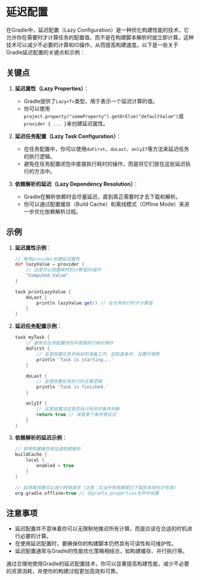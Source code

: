 # 延迟配置

在Gradle中，延迟配置（Lazy Configuration）是一种优化构建性能的技术，它允许你在需要时才计算任务的配置值，而不是在构建脚本解析时就立即计算。这种技术可以减少不必要的计算和IO操作，从而提高构建速度。以下是一些关于Gradle延迟配置的关键点和示例：

## 关键点

1. **延迟属性（Lazy Properties）**：
   - Gradle提供了`Lazy<T>`类型，用于表示一个延迟计算的值。
   - 你可以使用`project.property("someProperty").getOrElse("defaultValue")`或`provider { ... }`来创建延迟属性。

2. **延迟任务配置（Lazy Task Configuration）**：
   - 在任务配置中，你可以使用`doFirst`、`doLast`、`onlyIf`等方法来延迟任务的执行逻辑。
   - 避免在任务配置闭包中直接执行耗时的操作，而是将它们放在这些延迟执行的方法中。

3. **依赖解析的延迟（Lazy Dependency Resolution）**：
   - Gradle在解析依赖时会尽量延迟，直到真正需要时才去下载和解析。
   - 你可以通过配置缓存（Build Cache）和离线模式（Offline Mode）来进一步优化依赖解析过程。

## 示例

1. **延迟属性示例**：

    ```groovy
    // 使用provider创建延迟属性
    def lazyValue = provider {
        // 这里可以放置耗时的计算或IO操作
        "Computed Value"
    }

    task printLazyValue {
        doLast {
            println lazyValue.get() // 在任务执行时才计算值
        }
    }
    ```

2. **延迟任务配置示例**：

    ```groovy
    task myTask {
        // 避免在任务配置闭包中直接执行耗时操作
        doFirst {
            // 这里放置任务开始前的准备工作，如检查条件、设置环境等
            println 'Task is starting...'
        }

        doLast {
            // 这里放置任务执行的主要逻辑
            println 'Task is finished.'
        }

        onlyIf {
            // 这里放置决定是否执行任务的条件判断
            return true // 或者某个条件表达式
        }
    }
    ```

3. **依赖解析的延迟示例**：

    ```groovy
    // 使用构建缓存来加速依赖解析
    buildCache {
        local {
            enabled = true
        }
    }

    // 启用离线模式以减少网络请求（注意：仅当所有依赖都已下载到本地时才有效）
    org.gradle.offline=true // 在gradle.properties文件中设置
    ```

## 注意事项

- 延迟配置并不意味着你可以无限制地推迟所有计算，而是应该在合适的时机进行必要的计算。
- 在使用延迟配置时，要确保你的构建脚本仍然具有可读性和可维护性。
- 延迟配置通常与Gradle的性能优化策略相结合，如构建缓存、并行执行等。

通过合理地使用Gradle的延迟配置技术，你可以显著提高构建性能，减少不必要的资源消耗，并使你的构建过程更加高效和可靠。
